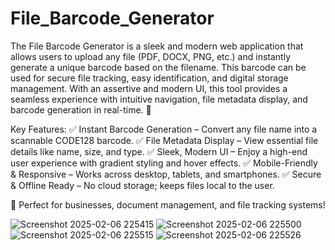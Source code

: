 # File_Barcode_Generator
The File Barcode Generator is a sleek and modern web application that allows users to upload any file (PDF, DOCX, PNG, etc.) and instantly generate a unique barcode based on the filename. This barcode can be used for secure file tracking, easy identification, and digital storage management.
With an assertive and modern UI, this tool provides a seamless experience with intuitive navigation, file metadata display, and barcode generation in real-time. 🚀

Key Features:
✅ Instant Barcode Generation – Convert any file name into a scannable CODE128 barcode.
✅ File Metadata Display – View essential file details like name, size, and type.
✅ Sleek, Modern UI – Enjoy a high-end user experience with gradient styling and hover effects.
✅ Mobile-Friendly & Responsive – Works across desktop, tablets, and smartphones.
✅ Secure & Offline Ready – No cloud storage; keeps files local to the user.

📌 Perfect for businesses, document management, and file tracking systems!

![Screenshot 2025-02-06 225415](https://github.com/user-attachments/assets/0736f10f-9045-499e-9200-07029de634f1)
![Screenshot 2025-02-06 225500](https://github.com/user-attachments/assets/492161ea-1be2-4316-a9d4-f345b5816682)
![Screenshot 2025-02-06 225515](https://github.com/user-attachments/assets/52189ff3-3ce7-408c-be25-ac966dd243e7)
![Screenshot 2025-02-06 225526](https://github.com/user-attachments/assets/0822000d-0411-4b77-b6dc-abd0a3cf40f4)


